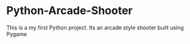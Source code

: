 # Python-Arcade-Shooter
This is a my first Python project. Its an arcade style shooter built using Pygame
